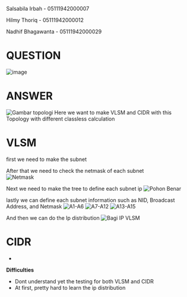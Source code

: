 Salsabila Irbah - 05111942000007

Hilmy Thoriq - 05111942000012

Nadhif Bhagawanta - 05111942000029

# QUESTION
![image](https://user-images.githubusercontent.com/81474281/143683260-ad5a5be3-98f3-48b8-b46e-613b70f50224.png)



# ANSWER
![Gambar topologi](https://user-images.githubusercontent.com/81411468/143681459-e6159b8a-ae50-44b4-bc5b-869e71664827.png)
Here we want to make VLSM and CIDR with this Topology with different classless calculation<br>

# VLSM
first we need to make the subnet <br>

After that we need to check the netmask of each subnet<br>
![Netmask](https://user-images.githubusercontent.com/81411468/143681557-2ec09f2c-ad77-4b2c-8301-172f20c96479.PNG)

Next we need to make the tree to define each subnet ip
![Pohon Benar](https://user-images.githubusercontent.com/81411468/143681577-72216919-7632-4e6e-b0cc-aad3994066e6.png)

lastly we can define each subnet information such as NID, Broadcast Address, and Netmask
![A1-A6](https://user-images.githubusercontent.com/81411468/143681659-124b175c-f437-43bd-b018-f13f9cc0116f.PNG)
![A7-A12](https://user-images.githubusercontent.com/81411468/143681664-0d20ae01-409e-4fe2-aff8-a787941227fa.PNG)
![A13-A15](https://user-images.githubusercontent.com/81411468/143681666-1e19bb4d-1cc3-4692-8eed-f9d32e26a28a.PNG)

And then we can do the Ip distribution
![Bagi IP VLSM](https://user-images.githubusercontent.com/81411468/143681689-46750e00-96c4-4e14-8883-ca0a45549698.png)

# CIDR
-

**Difficulties**
- Dont understand yet the testing for both VLSM and CIDR
- At first, pretty hard to learn the ip distribution
